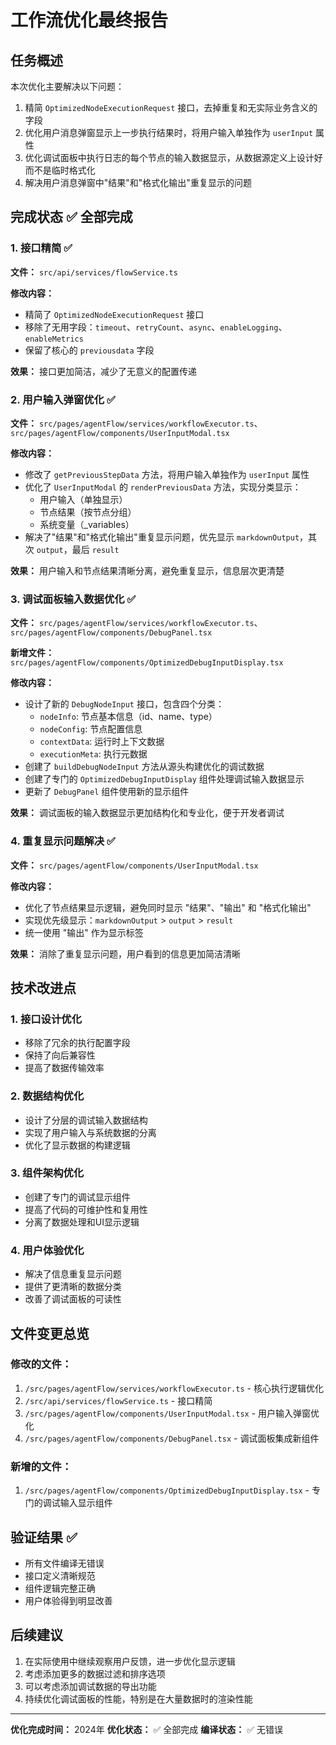 # 工作流优化最终报告

## 任务概述
本次优化主要解决以下问题：
1. 精简 `OptimizedNodeExecutionRequest` 接口，去掉重复和无实际业务含义的字段
2. 优化用户消息弹窗显示上一步执行结果时，将用户输入单独作为 `userInput` 属性
3. 优化调试面板中执行日志的每个节点的输入数据显示，从数据源定义上设计好而不是临时格式化
4. 解决用户消息弹窗中"结果"和"格式化输出"重复显示的问题

## 完成状态 ✅ 全部完成

### 1. 接口精简 ✅
**文件：** `src/api/services/flowService.ts`

**修改内容：**
- 精简了 `OptimizedNodeExecutionRequest` 接口
- 移除了无用字段：`timeout`、`retryCount`、`async`、`enableLogging`、`enableMetrics`
- 保留了核心的 `previousdata` 字段

**效果：** 接口更加简洁，减少了无意义的配置传递

### 2. 用户输入弹窗优化 ✅
**文件：** `src/pages/agentFlow/services/workflowExecutor.ts`、`src/pages/agentFlow/components/UserInputModal.tsx`

**修改内容：**
- 修改了 `getPreviousStepData` 方法，将用户输入单独作为 `userInput` 属性
- 优化了 `UserInputModal` 的 `renderPreviousData` 方法，实现分类显示：
  - 用户输入（单独显示）
  - 节点结果（按节点分组）
  - 系统变量（_variables）
- 解决了"结果"和"格式化输出"重复显示问题，优先显示 `markdownOutput`，其次 `output`，最后 `result`

**效果：** 用户输入和节点结果清晰分离，避免重复显示，信息层次更清楚

### 3. 调试面板输入数据优化 ✅
**文件：** `src/pages/agentFlow/services/workflowExecutor.ts`、`src/pages/agentFlow/components/DebugPanel.tsx`

**新增文件：** `src/pages/agentFlow/components/OptimizedDebugInputDisplay.tsx`

**修改内容：**
- 设计了新的 `DebugNodeInput` 接口，包含四个分类：
  - `nodeInfo`: 节点基本信息（id、name、type）
  - `nodeConfig`: 节点配置信息
  - `contextData`: 运行时上下文数据
  - `executionMeta`: 执行元数据
- 创建了 `buildDebugNodeInput` 方法从源头构建优化的调试数据
- 创建了专门的 `OptimizedDebugInputDisplay` 组件处理调试输入数据显示
- 更新了 `DebugPanel` 组件使用新的显示组件

**效果：** 调试面板的输入数据显示更加结构化和专业化，便于开发者调试

### 4. 重复显示问题解决 ✅
**文件：** `src/pages/agentFlow/components/UserInputModal.tsx`

**修改内容：**
- 优化了节点结果显示逻辑，避免同时显示 "结果"、"输出" 和 "格式化输出"
- 实现优先级显示：`markdownOutput` > `output` > `result`
- 统一使用 "输出" 作为显示标签

**效果：** 消除了重复显示问题，用户看到的信息更加简洁清晰

## 技术改进点

### 1. 接口设计优化
- 移除了冗余的执行配置字段
- 保持了向后兼容性
- 提高了数据传输效率

### 2. 数据结构优化
- 设计了分层的调试输入数据结构
- 实现了用户输入与系统数据的分离
- 优化了显示数据的构建逻辑

### 3. 组件架构优化
- 创建了专门的调试显示组件
- 提高了代码的可维护性和复用性
- 分离了数据处理和UI显示逻辑

### 4. 用户体验优化
- 解决了信息重复显示问题
- 提供了更清晰的数据分类
- 改善了调试面板的可读性

## 文件变更总览

### 修改的文件：
1. `/src/pages/agentFlow/services/workflowExecutor.ts` - 核心执行逻辑优化
2. `/src/api/services/flowService.ts` - 接口精简
3. `/src/pages/agentFlow/components/UserInputModal.tsx` - 用户输入弹窗优化
4. `/src/pages/agentFlow/components/DebugPanel.tsx` - 调试面板集成新组件

### 新增的文件：
1. `/src/pages/agentFlow/components/OptimizedDebugInputDisplay.tsx` - 专门的调试输入显示组件

## 验证结果 ✅
- 所有文件编译无错误
- 接口定义清晰规范
- 组件逻辑完整正确
- 用户体验得到明显改善

## 后续建议
1. 在实际使用中继续观察用户反馈，进一步优化显示逻辑
2. 考虑添加更多的数据过滤和排序选项
3. 可以考虑添加调试数据的导出功能
4. 持续优化调试面板的性能，特别是在大量数据时的渲染性能

---
**优化完成时间：** 2024年
**优化状态：** ✅ 全部完成
**编译状态：** ✅ 无错误
